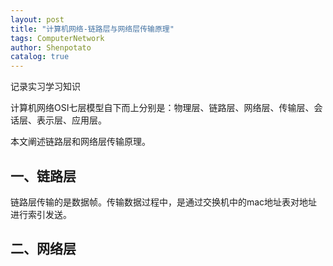 ```yaml
---
layout: post
title: "计算机网络-链路层与网络层传输原理"
tags: ComputerNetwork
author: Shenpotato
catalog: true
---
```


记录实习学习知识



计算机网络OSI七层模型自下而上分别是：物理层、链路层、网络层、传输层、会话层、表示层、应用层。

本文阐述链路层和网络层传输原理。



## 一、链路层

链路层传输的是数据帧。传输数据过程中，是通过交换机中的mac地址表对地址进行索引发送。



## 二、网络层







